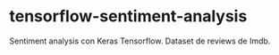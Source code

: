 # tensorflow-sentiment-analysis
Sentiment analysis con Keras Tensorflow. Dataset de reviews de Imdb.
